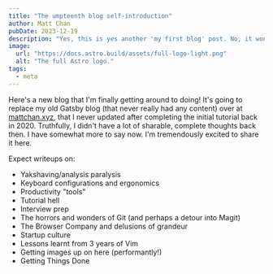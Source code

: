 ```yaml
---
title: "The umpteenth blog self-introduction"
author: Matt Chan
pubDate: 2023-12-19
description: "Yes, this is yes another 'my first blog' post. No, it won't be my last."
image:
  url: "https://docs.astro.build/assets/full-logo-light.png"
  alt: "The full Astro logo."
tags:
  - meta
---
```


Here's a new blog that I'm finally getting around to doing! It's going to replace my old Gatsby blog (that never really had any content) over at [mattchan.xyz](https://www.mattchan.xyz), that I never updated after completing the initial tutorial back in 2020. Truthfully, I didn't have a lot of sharable, complete thoughts back then. I have somewhat more to say now. I'm tremendously excited to share it here.

Expect writeups on:

- Yakshaving/analysis paralysis
- Keyboard configurations and ergonomics
- Productivity "tools"
- Tutorial hell
- Interview prep
- The horrors and wonders of Git (and perhaps a detour into Magit)
- The Browser Company and delusions of grandeur
- Startup culture
- Lessons learnt from 3 years of Vim
- Getting images up on here (performantly!)
- Getting Things Done

